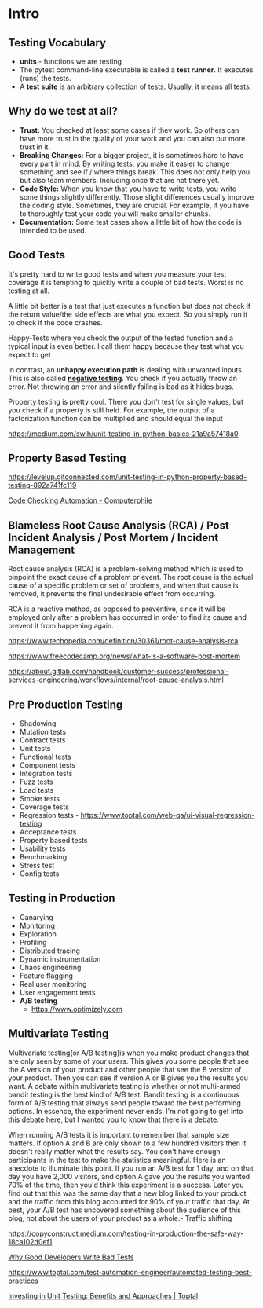 # Intro

## Testing Vocabulary

- **units** - functions we are testing
- The pytest command-line executable is called a **test runner**. It executes (runs) the tests.
- A **test suite** is an arbitrary collection of tests. Usually, it means all tests.

## Why do we test at all?

- **Trust:** You checked at least some cases if they work. So others can have more trust in the quality of your work and you can also put more trust in it.
- **Breaking Changes:** For a bigger project, it is sometimes hard to have every part in mind. By writing tests, you make it easier to change something and see if / where things break. This does not only help you but also team members. Including once that are not there yet.
- **Code Style:** When you know that you have to write tests, you write some things slightly differently. Those slight differences usually improve the coding style. Sometimes, they are crucial. For example, if you have to thoroughly test your code you will make smaller chunks.
- **Documentation:** Some test cases show a little bit of how the code is intended to be used.

## Good Tests

It's pretty hard to write good tests and when you measure your test coverage it is tempting to quickly write a couple of bad tests.
Worst is no testing at all.

A little bit better is a test that just executes a function but does not check if the return value/the side effects are what you expect. So you simply run it to check if the code crashes.

Happy-Tests where you check the output of the tested function and a typical input is even better. I call them happy because they test what you expect to get

In contrast, an **unhappy execution path** is dealing with unwanted inputs. This is also called [**negative testing**](https://en.wikipedia.org/wiki/Negative_testing). You check if you actually throw an error. Not throwing an error and silently failing is bad as it hides bugs.

Property testing is pretty cool. There you don't test for single values, but you check if a property is still held. For example, the output of a factorization function can be multiplied and should equal the input

<https://medium.com/swlh/unit-testing-in-python-basics-21a9a57418a0>

## Property Based Testing

<https://levelup.gitconnected.com/unit-testing-in-python-property-based-testing-892a741fc119>

[Code Checking Automation - Computerphile](https://www.youtube.com/watch?v=AfaNEebCDos)

## Blameless Root Cause Analysis (RCA) / Post Incident Analysis / Post Mortem / Incident Management

Root cause analysis (RCA) is a problem-solving method which is used to pinpoint the exact cause of a problem or event.
The root cause is the actual cause of a specific problem or set of problems, and when that cause is removed, it prevents the final undesirable effect from occurring.

RCA is a reactive method, as opposed to preventive, since it will be employed only after a problem has occurred in order to find its cause and prevent it from happening again.

<https://www.techopedia.com/definition/30361/root-cause-analysis-rca>

<https://www.freecodecamp.org/news/what-is-a-software-post-mortem>

<https://about.gitlab.com/handbook/customer-success/professional-services-engineering/workflows/internal/root-cause-analysis.html>

## Pre Production Testing

- Shadowing
- Mutation tests
- Contract tests
- Unit tests
- Functional tests
- Component tests
- Integration tests
- Fuzz tests
- Load tests
- Smoke tests
- Coverage tests
- Regression tests - <https://www.toptal.com/web-qa/ui-visual-regression-testing>
- Acceptance tests
- Property based tests
- Usability tests
- Benchmarking
- Stress test
- Config tests

## Testing in Production

- Canarying
- Monitoring
- Exploration
- Profiling
- Distributed tracing
- Dynamic instrumentation
- Chaos engineering
- Feature flagging
- Real user monitoring
- User engagement tests
- **A/B testing**
  - <https://www.optimizely.com>

## Multivariate Testing

Multivariate testing(or A/B testing)is when you make product changes that are only seen by some of your users. This gives you some people that see the A version of your product and other people that see the B version of your product. Then you can see if version A or B gives you the results you want. A debate within multivariate testing is whether or not multi-armed bandit testing is the best kind of A/B test. Bandit testing is a continuous form of A/B testing that always send people toward the best performing options. In essence, the experiment never ends. I'm not going to get into this debate here, but I wanted you to know that there is a debate.

When running A/B tests it is important to remember that sample size matters. If option A and B are only shown to a few hundred visitors then it doesn't really matter what the results say. You don't have enough participants in the test to make the statistics meaningful. Here is an anecdote to illuminate this point. If you run an A/B test for 1 day, and on that day you have 2,000 visitors, and option A gave you the results you wanted 70% of the time, then you'd think this experiment is a success. Later you find out that this was the same day that a new blog linked to your product and the traffic from this blog accounted for 90% of your traffic that day. At best, your A/B test has uncovered something about the audience of this blog, not about the users of your product as a whole.- Traffic shifting

<https://copyconstruct.medium.com/testing-in-production-the-safe-way-18ca102d0ef1>

[Why Good Developers Write Bad Tests](https://www.youtube.com/watch?v=oO-FMAdjY68)

<https://www.toptal.com/test-automation-engineer/automated-testing-best-practices>

[Investing in Unit Testing: Benefits and Approaches | Toptal](https://www.toptal.com/unit-testing/unit-testing-benefits)
